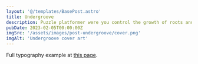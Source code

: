 ```yaml
---
layout: '@/templates/BasePost.astro'
title: Undergroove
description: Puzzle platformer were you control the growth of roots and root yourself to moving platforms to traverse the environment.
pubDate: 2023-02-05T00:00:00Z
imgSrc: '/assets/images/post-undergroove/cover.png'
imgAlt: 'Undergroove cover art'
---
```


Full typography example at [this page](../sixth-post/).
